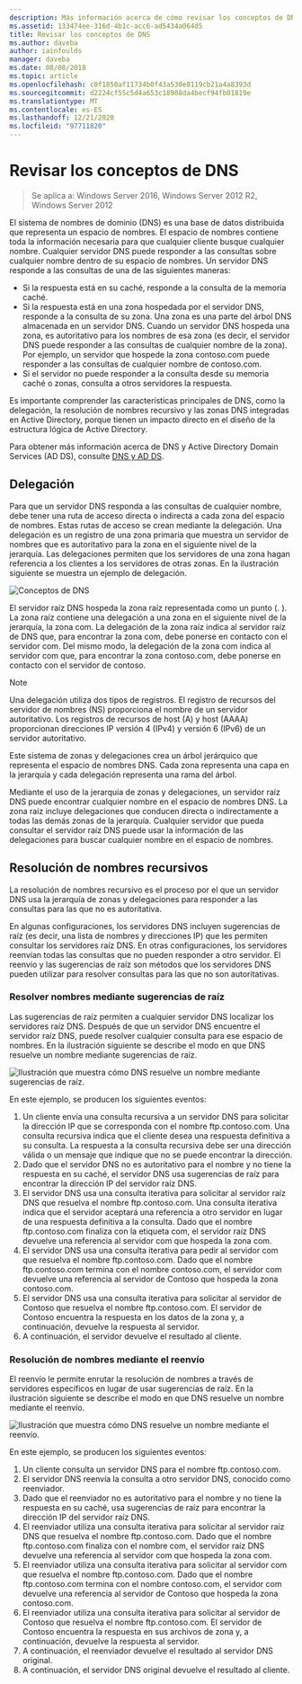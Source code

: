 ```yaml
---
description: Más información acerca de cómo revisar los conceptos de DNS
ms.assetid: 133474ee-316d-4b1c-acc6-ad5434a064d5
title: Revisar los conceptos de DNS
ms.author: daveba
author: iainfoulds
manager: daveba
ms.date: 08/08/2018
ms.topic: article
ms.openlocfilehash: c0f1850af11734b0f43a530e8119cb21a4a8393d
ms.sourcegitcommit: d2224cf55c5d4a653c18908da4becf94fb01819e
ms.translationtype: MT
ms.contentlocale: es-ES
ms.lasthandoff: 12/21/2020
ms.locfileid: "97711820"
---
```

# <a name="reviewing-dns-concepts"></a>Revisar los conceptos de DNS

>Se aplica a: Windows Server 2016, Windows Server 2012 R2, Windows Server 2012

El sistema de nombres de dominio (DNS) es una base de datos distribuida que representa un espacio de nombres. El espacio de nombres contiene toda la información necesaria para que cualquier cliente busque cualquier nombre. Cualquier servidor DNS puede responder a las consultas sobre cualquier nombre dentro de su espacio de nombres. Un servidor DNS responde a las consultas de una de las siguientes maneras:

- Si la respuesta está en su caché, responde a la consulta de la memoria caché.
- Si la respuesta está en una zona hospedada por el servidor DNS, responde a la consulta de su zona. Una zona es una parte del árbol DNS almacenada en un servidor DNS. Cuando un servidor DNS hospeda una zona, es autoritativo para los nombres de esa zona (es decir, el servidor DNS puede responder a las consultas de cualquier nombre de la zona). Por ejemplo, un servidor que hospede la zona contoso.com puede responder a las consultas de cualquier nombre de contoso.com.
- Si el servidor no puede responder a la consulta desde su memoria caché o zonas, consulta a otros servidores la respuesta.

Es importante comprender las características principales de DNS, como la delegación, la resolución de nombres recursivo y las zonas DNS integradas en Active Directory, porque tienen un impacto directo en el diseño de la estructura lógica de Active Directory.

Para obtener más información acerca de DNS y Active Directory Domain Services (AD DS), consulte [DNS y AD DS](../../ad-ds/plan/DNS-and-AD-DS.md).

## <a name="delegation"></a>Delegación

Para que un servidor DNS responda a las consultas de cualquier nombre, debe tener una ruta de acceso directa o indirecta a cada zona del espacio de nombres. Estas rutas de acceso se crean mediante la delegación. Una delegación es un registro de una zona primaria que muestra un servidor de nombres que es autoritativo para la zona en el siguiente nivel de la jerarquía. Las delegaciones permiten que los servidores de una zona hagan referencia a los clientes a los servidores de otras zonas. En la ilustración siguiente se muestra un ejemplo de delegación.

![Conceptos de DNS](../../media/Reviewing-DNS-Concepts/0c24b576-d41a-4e5d-ad3d-6be81e095835.gif)

El servidor raíz DNS hospeda la zona raíz representada como un punto (. ). La zona raíz contiene una delegación a una zona en el siguiente nivel de la jerarquía, la zona com. La delegación de la zona raíz indica al servidor raíz de DNS que, para encontrar la zona com, debe ponerse en contacto con el servidor com. Del mismo modo, la delegación de la zona com indica al servidor com que, para encontrar la zona contoso.com, debe ponerse en contacto con el servidor de contoso.

> [!NOTE]
> Una delegación utiliza dos tipos de registros. El registro de recursos del servidor de nombres (NS) proporciona el nombre de un servidor autoritativo. Los registros de recursos de host (A) y host (AAAA) proporcionan direcciones IP versión 4 (IPv4) y versión 6 (IPv6) de un servidor autoritativo.

Este sistema de zonas y delegaciones crea un árbol jerárquico que representa el espacio de nombres DNS. Cada zona representa una capa en la jerarquía y cada delegación representa una rama del árbol.

Mediante el uso de la jerarquía de zonas y delegaciones, un servidor raíz DNS puede encontrar cualquier nombre en el espacio de nombres DNS. La zona raíz incluye delegaciones que conducen directa o indirectamente a todas las demás zonas de la jerarquía. Cualquier servidor que pueda consultar el servidor raíz DNS puede usar la información de las delegaciones para buscar cualquier nombre en el espacio de nombres.

## <a name="recursive-name-resolution"></a>Resolución de nombres recursivos

La resolución de nombres recursivo es el proceso por el que un servidor DNS usa la jerarquía de zonas y delegaciones para responder a las consultas para las que no es autoritativa.

En algunas configuraciones, los servidores DNS incluyen sugerencias de raíz (es decir, una lista de nombres y direcciones IP) que les permiten consultar los servidores raíz DNS. En otras configuraciones, los servidores reenvían todas las consultas que no pueden responder a otro servidor. El reenvío y las sugerencias de raíz son métodos que los servidores DNS pueden utilizar para resolver consultas para las que no son autoritativas.

### <a name="resolving-names-by-using-root-hints"></a>Resolver nombres mediante sugerencias de raíz

Las sugerencias de raíz permiten a cualquier servidor DNS localizar los servidores raíz DNS. Después de que un servidor DNS encuentre el servidor raíz DNS, puede resolver cualquier consulta para ese espacio de nombres. En la ilustración siguiente se describe el modo en que DNS resuelve un nombre mediante sugerencias de raíz.

![Ilustración que muestra cómo DNS resuelve un nombre mediante sugerencias de raíz.](../../media/Reviewing-DNS-Concepts/1c044845-b104-4262-a7af-474ba3558a85.gif)

En este ejemplo, se producen los siguientes eventos:

1. Un cliente envía una consulta recursiva a un servidor DNS para solicitar la dirección IP que se corresponda con el nombre ftp.contoso.com. Una consulta recursiva indica que el cliente desea una respuesta definitiva a su consulta. La respuesta a la consulta recursiva debe ser una dirección válida o un mensaje que indique que no se puede encontrar la dirección.
2. Dado que el servidor DNS no es autoritativo para el nombre y no tiene la respuesta en su caché, el servidor DNS usa sugerencias de raíz para encontrar la dirección IP del servidor raíz DNS.
3. El servidor DNS usa una consulta iterativa para solicitar al servidor raíz DNS que resuelva el nombre ftp.contoso.com. Una consulta iterativa indica que el servidor aceptará una referencia a otro servidor en lugar de una respuesta definitiva a la consulta. Dado que el nombre ftp.contoso.com finaliza con la etiqueta com, el servidor raíz DNS devuelve una referencia al servidor com que hospeda la zona com.
4. El servidor DNS usa una consulta iterativa para pedir al servidor com que resuelva el nombre ftp.contoso.com. Dado que el nombre ftp.contoso.com termina con el nombre contoso.com, el servidor com devuelve una referencia al servidor de Contoso que hospeda la zona contoso.com.
5. El servidor DNS usa una consulta iterativa para solicitar al servidor de Contoso que resuelva el nombre ftp.contoso.com. El servidor de Contoso encuentra la respuesta en los datos de la zona y, a continuación, devuelve la respuesta al servidor.
6. A continuación, el servidor devuelve el resultado al cliente.

### <a name="resolving-names-by-using-forwarding"></a>Resolución de nombres mediante el reenvío

El reenvío le permite enrutar la resolución de nombres a través de servidores específicos en lugar de usar sugerencias de raíz. En la ilustración siguiente se describe el modo en que DNS resuelve un nombre mediante el reenvío.

![Ilustración que muestra cómo DNS resuelve un nombre mediante el reenvío.](../../media/Reviewing-DNS-Concepts/05bc2eb0-1033-4e53-ae30-244fa247d000.gif)

En este ejemplo, se producen los siguientes eventos:

1. Un cliente consulta un servidor DNS para el nombre ftp.contoso.com.
2. El servidor DNS reenvía la consulta a otro servidor DNS, conocido como reenviador.
3. Dado que el reenviador no es autoritativo para el nombre y no tiene la respuesta en su caché, usa sugerencias de raíz para encontrar la dirección IP del servidor raíz DNS.
4. El reenviador utiliza una consulta iterativa para solicitar al servidor raíz DNS que resuelva el nombre ftp.contoso.com. Dado que el nombre ftp.contoso.com finaliza con el nombre com, el servidor raíz DNS devuelve una referencia al servidor com que hospeda la zona com.
5. El reenviador utiliza una consulta iterativa para solicitar al servidor com que resuelva el nombre ftp.contoso.com. Dado que el nombre ftp.contoso.com termina con el nombre contoso.com, el servidor com devuelve una referencia al servidor de Contoso que hospeda la zona contoso.com.
6. El reenviador utiliza una consulta iterativa para solicitar al servidor de Contoso que resuelva el nombre ftp.contoso.com. El servidor de Contoso encuentra la respuesta en sus archivos de zona y, a continuación, devuelve la respuesta al servidor.
7. A continuación, el reenviador devuelve el resultado al servidor DNS original.
8. A continuación, el servidor DNS original devuelve el resultado al cliente.
